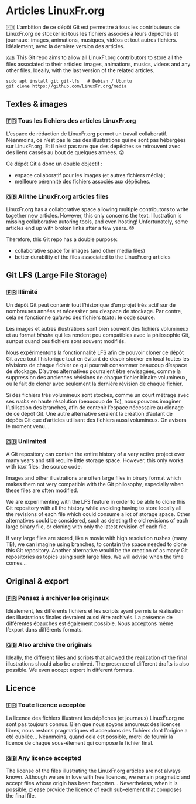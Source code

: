 # Articles LinuxFr.org

:fr: L’ambition de ce dépôt Git est permettre à tous les contributeurs de LinuxFr.org de stocker ici tous les fichiers associés à leurs dépêches et journaux : images, animations, musiques, vidéos et tout autres fichiers. Idéalement, avec la dernière version des articles.

:uk: This Git repo aims to allow all LinuxFr.org contributors to store all the files associated to their articles: images, animations, musics, videos and any other files. Ideally, with the last version of the related articles.

```
sudo apt install git git-lfs   # Debian / Ubuntu
git clone https://github.com/LinuxFr.org/media
```

## Textes & images

### :fr: Tous les fichiers des articles LinuxFr.org

L’espace de rédaction de LinuxFr.org permet un travail collaboratif.
Néanmoins, ce n’est pas le cas des illustrations qui ne sont pas hébergées sur LinuxFr.org.
Et il n’est pas rare que des dépêches se retrouvent avec des liens cassés au bout de quelques années. 😟

Ce dépôt Git a donc un double objectif :
- espace collaboratif pour les images (et autres fichiers média) ;
- meilleure pérennité des fichiers associés aux dépêches.

### :uk: All the LinuxFr.org articles files

LinuxFr.org has a collaborative space allowing multiple contributors to write together new articles.
However, this only concerns the text: Illustration is missing collaborative autoring tools, and even hosting!
Unfortunately, some articles end up with broken links after a few years. 😟

Therefore, this Git repo has a double purpose:

* collaborative space for images (and other media files)
* better durability of the files associated to the LinuxFr.org articles

## Git LFS (Large File Storage)

### :fr: Illimité

Un dépôt Git peut contenir tout l’historique d’un projet très actif sur de nombreuses années et nécessiter peu d’espace de stockage.
Par contre, cela ne fonctionne qu’avec des fichiers *texte* : le code source.

Les images et autres illustrations sont bien souvent des fichiers volumineux et au format *binaire* qui les rendent peu compatibles avec la philosophie Git, surtout quand ces fichiers sont souvent modifiés.

Nous expérimentons la fonctionnalité LFS afin de pouvoir cloner ce dépôt Git avec tout l’historique tout en évitant de devoir stocker en local toutes les révisions de chaque fichier ce qui pourrait consommer beaucoup d’espace de stockage. D’autres alternatives pourraient être envisagées, comme la suppression des 
anciennes révisions de chaque fichier binaire volumineux, ou le fait de cloner avec seulement la dernière révision de chaque fichier.

Si des fichiers très volumineux sont stockés, comme un court métrage avec ses *rushs* en haute résolution (beaucoup de To), nous pouvons imaginer l’utilisation des branches, afin de contenir l’espace nécessaire au clonage de ce dépôt Git. Une autre alternative seraient la création d’autant de dépôts Git que d’articles utilisant des fichiers aussi volumineux. On avisera le moment venu…

### :uk: Unlimited

A Git repository can contain the entire history of a very active project over many years and still require little storage space. However, this only works with *text* files: the source code.

Images and other illustrations are often large files in binary format which makes them not very compatible with the Git philosophy, especially when these files are often modified.

We are experimenting with the LFS feature in order to be able to clone this Git repository with all the history while avoiding having to store locally all the revisions of each file which could consume a lot of storage space. Other alternatives could be considered, such as deleting the old revisions of each large binary file, or cloning with only the latest revision of each file.

If very large files are stored, like a movie with high resolution rushes (many TB), we can imagine using branches, to contain the space needed to clone this Git repository. Another alternative would be the creation of as many Git repositories as topics using such large files. We will advise when the time comes…

## Original & export

### :fr: Pensez à archiver les originaux

Idéalement, les différents fichiers et les scripts ayant permis la réalisation des illustrations finales devraient aussi être archivés. La présence de différentes ébauches est également possible. Nous acceptons même l’export dans différents formats.

### :uk: Also archive the originals

Ideally, the different files and scripts that allowed the realization of the final illustrations should also be archived. The presence of different drafts is also possible. We even accept export in different formats.

## Licence

### :fr: Toute licence acceptée

La licence des fichiers illustrant les dépêches (et journaux) LinuxFr.org ne sont pas toujours connus.
Bien que nous soyons amoureux des licences libres, nous restons pragmatiques et acceptons des fichiers dont l’origine a été oubliée…
Néanmoins, quand cela est possible, merci de fournir la licence de chaque sous-élement qui compose le fichier final.

### :uk: Any licence accepted

The license of the files illustrating the LinuxFr.org articles are not always known.
Although we are in love with free licences, we remain pragmatic and accept files whose origin has been forgotten…
Nevertheless, when it is possible, please provide the licence of each sub-element that composes the final file.

